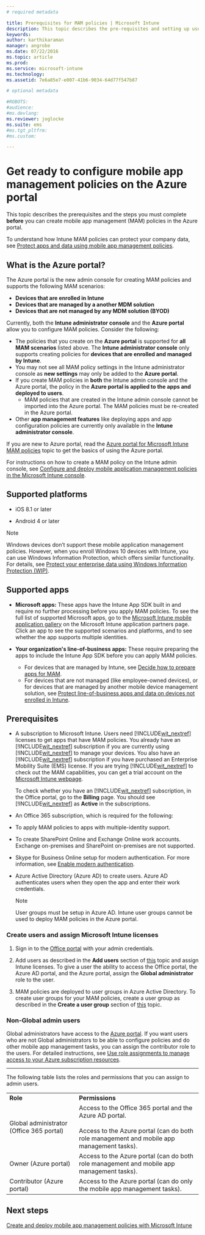 ```yaml
---
# required metadata

title: Prerequisites for MAM policies | Microsoft Intune
description: This topic describes the pre-requisites and setting up users before you can create mobile app management policies.
keywords:
author: karthikaraman
manager: angrobe
ms.date: 07/22/2016
ms.topic: article
ms.prod:
ms.service: microsoft-intune
ms.technology:
ms.assetid: 7e6a85e7-e007-41b6-9034-64d77f547b87

# optional metadata

#ROBOTS:
#audience:
#ms.devlang:
ms.reviewer: joglocke
ms.suite: ems
#ms.tgt_pltfrm:
#ms.custom:

---
```


# Get ready to configure mobile app management policies on the Azure portal
This topic describes the prerequisites and the steps you must complete **before** you can create mobile app management (MAM) policies in the Azure portal.

To understand how Intune MAM policies can protect your company data, see [Protect apps and data using mobile app management policies](protect-apps-and-data-with-microsoft-intune.md).

## What is the Azure portal?
The Azure portal is the new admin console for creating MAM policies and supports the following MAM scenarios:
- **Devices that are enrolled in Intune**
- **Devices that are managed by a another MDM solution**
- **Devices that are not managed by any MDM solution (BYOD)**


Currently, both the **Intune administrator console** and the **Azure portal** allow you to configure MAM policies.  Consider the following:

* The policies that you create on the **Azure portal** is supported for **all MAM scenarios** listed above. The **Intune administrator console** only supports creating policies for **devices that are enrolled and managed by Intune**.
* You may not see all MAM policy settings in the Intune administrator console as **new settings** may only be added to the **Azure portal**.
* If you create MAM policies in **both** the Intune admin console and the Azure portal, the policy in the **Azure portal is applied to the apps and deployed to users**.
    * MAM policies that are created in the Intune admin console cannot be imported into the Azure portal.  The MAM policies must be re-created in the Azure portal.
* Other **app management features** like deploying apps and app configuration policies are currently only available in the **Intune administrator console**.


If you are new to Azure portal, read the [Azure portal for Microsoft Intune MAM policies](azure-portal-for-microsoft-intune-mam-policies.md) topic to get the basics of using the Azure portal.

For instructions on how to create a MAM policy on the Intune admin console, see [Configure and deploy mobile application management policies in the Microsoft Intune console](configure-and-deploy-mobile-application-management-policies-in-the-microsoft-intune-console.md).


##  Supported platforms
- iOS 8.1 or later

- Android 4 or later

>[!NOTE]
>Windows devices don’t support these mobile application management policies. However, when you enroll Windows 10 devices with Intune, you can use Windows Information Protection, which offers similar functionality. For details, see [Protect your enterprise data using Windows Information Protection (WIP)](https://technet.microsoft.com/en-us/itpro/windows/keep-secure/protect-enterprise-data-using-wip).

##  Supported apps
* **Microsoft apps:** These apps have the Intune App SDK built in and require no further processing before you apply MAM policies.
To see the full list of supported Microsoft apps, go to the [Microsoft Intune mobile application gallery](https://www.microsoft.com/en-us/cloud-platform/microsoft-intune-apps) on the Microsoft Intune application partners page. Click an app to see the supported scenarios and platforms, and to see whether the app supports multiple identities.
* **Your organization's line-of-business apps:** These require preparing the apps to include the Intune App SDK before you can apply MAM policies.

  * For devices that are managed by Intune, see [Decide how to prepare apps for MAM](decide-how-to-prepare-apps-for-mobile-application-management-with-microsoft-intune.md).
  * For devices that are not managed (like employee-owned devices), or for devices that are managed by another mobile device management solution, see [Protect line-of-business apps and data on devices not enrolled in Intune](protect-line-of-business-apps-and-data-on-devices-not-enrolled-in-microsoft-intune.md).

## Prerequisites

-   A subscription to Microsoft Intune.    Users need [!INCLUDE[wit_nextref](../includes/wit_nextref_md.md)] licenses to get apps that have MAM policies.
You   already have an [!INCLUDE[wit_nextref](../includes/wit_nextref_md.md)] subscription if you are currently using [!INCLUDE[wit_nextref](../includes/wit_nextref_md.md)] to manage your devices.  You also have an [!INCLUDE[wit_nextref](../includes/wit_nextref_md.md)] subscription if you have purchased an Enterprise Mobility Suite (EMS) license. If you are trying [!INCLUDE[wit_nextref](../includes/wit_nextref_md.md)] to check out the MAM capabilities, you can get a trial account on the [Microsoft Intune webpage](http://www.microsoft.com/en-us/server-cloud/products/microsoft-intune/).

    To check whether you have an [!INCLUDE[wit_nextref](../includes/wit_nextref_md.md)] subscription, in the Office portal, go to the **Billing** page.  You should see [!INCLUDE[wit_nextref](../includes/wit_nextref_md.md)] as **Active** in the subscriptions.

-   An Office 365 subscription, which is required for the following:
  - To apply MAM policies to apps with multiple-identity support.
  - To create  SharePoint Online and Exchange Online work accounts. Exchange on-premises and SharePoint on-premises are not supported.
-   Skype for Business Online setup for modern authentication. For more information, see [Enable modern authentication](http://social.technet.microsoft.com/wiki/contents/articles/34339.skype-for-business-online-enable-your-tenant-for-modern-authentication.aspx).


- Azure Active Directory (Azure AD) to create users. Azure AD authenticates users when they open the app and enter their work credentials.

    > [!NOTE]
    > User groups must be setup in Azure AD. Intune user groups cannot be used to deploy MAM policies in the Azure portal.

### Create users and assign Microsoft Intune licenses

1.  Sign in to the   [Office portal](http://portal.office.com) with your admin credentials.

2.  Add users as described in the **Add users** section of [this](https://docs.microsoft.com/en-us/intune/understand-explore/get-started-with-a-30-day-trial-of-microsoft-intune-step-2) topic and assign Intune licenses. To give a user the ability to access the Office portal, the Azure AD portal, and the Azure  portal, assign the **Global administrator** role to the user.

5.  MAM policies are deployed to user groups in Azure Active Directory. To create user groups for your MAM policies, create a user group as described in the **Create a user group** section of [this](https://docs.microsoft.com/en-us/intune/understand-explore/get-started-with-a-30-day-trial-of-microsoft-intune-step-3) topic.

### Non-Global admin users

Global administrators have access to the [Azure portal](https://portal.azure.com).  If you want users who are not Global administrators to be able to configure policies and do other mobile app management tasks, you can assign the contributor role to the users. For detailed instructions, see [Use role assignments to manage access to your Azure subscription resources](https://azure.microsoft.com/en-us/documentation/articles/role-based-access-control-configure/).

---------------------------------

The following table lists the roles and permissions that you can assign to admin users.

|||
|--|----|
|**Role**|**Permissions**|
|Global administrator (Office 365 portal)|Access to the Office 365 portal and the Azure AD portal.<br /><br />Access to the Azure  portal (can do both role management and mobile app management tasks).|
|Owner (Azure  portal)|Access to the Azure  portal (can do both role management and mobile app management tasks).|
|Contributor (Azure  portal)|Access to the Azure  portal (can do only the mobile app management tasks).|




## Next steps
[Create and deploy mobile app management policies with Microsoft Intune](create-and-deploy-mobile-app-management-policies-with-microsoft-intune.md)
